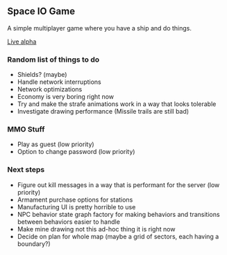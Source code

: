 ## Space IO Game

A simple multiplayer game where you have a ship and do things.

[Live alpha](https://inharmonious.floomby.us/)

### Random list of things to do

- Shields? (maybe)
- Handle network interruptions
- Network optimizations
- Economy is very boring right now
- Try and make the strafe animations work in a way that looks tolerable
- Investigate drawing performance (Missile trails are still bad)

### MMO Stuff

- Play as guest (low priority)
- Option to change password (low priority)

### Next steps

- Figure out kill messages in a way that is performant for the server (low priority)
- Armament purchase options for stations
- Manufacturing UI is pretty horrible to use
- NPC behavior state graph factory for making behaviors and transitions between behaviors easier to handle
- Make mine drawing not this ad-hoc thing it is right now
- Decide on plan for whole map (maybe a grid of sectors, each having a boundary?)
